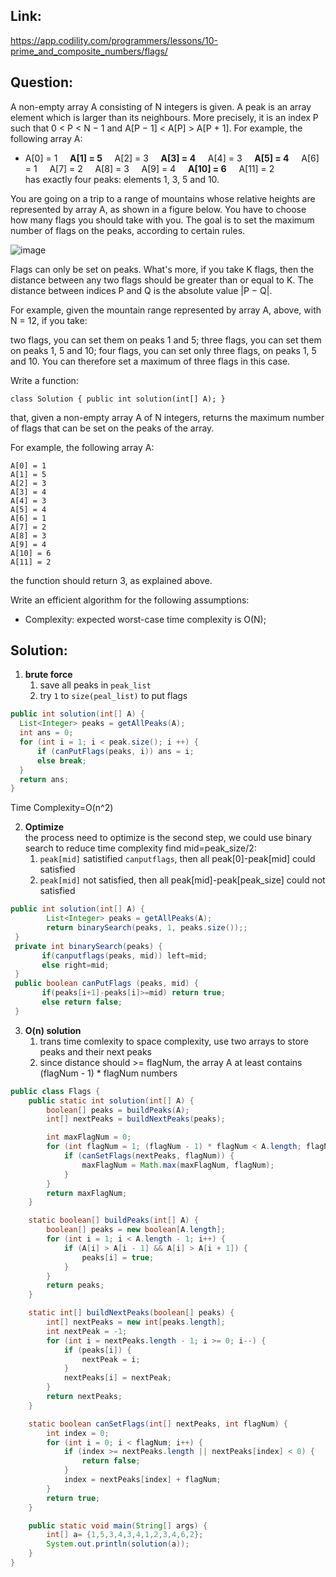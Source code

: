 ## Link:
https://app.codility.com/programmers/lessons/10-prime_and_composite_numbers/flags/
## Question:
A non-empty array A consisting of N integers is given.
A peak is an array element which is larger than its neighbours. More precisely, it is an index P such that 0 < P < N − 1 and A[P − 1] < A[P] > A[P + 1].
For example, the following array A:
   * A[0] = 1 &nbsp; &nbsp; 
    **A[1] = 5** &nbsp; &nbsp; 
    A[2] = 3 &nbsp; &nbsp; 
    **A[3] = 4** &nbsp; &nbsp; 
    A[4] = 3 &nbsp; &nbsp; 
    **A[5] = 4** &nbsp; &nbsp; 
    A[6] = 1 &nbsp; &nbsp; 
    A[7] = 2 &nbsp; &nbsp; 
    A[8] = 3 &nbsp; &nbsp; 
    A[9] = 4 &nbsp; &nbsp; 
    **A[10] = 6** &nbsp; &nbsp; 
    A[11] = 2    
has exactly four peaks: elements 1, 3, 5 and 10.

You are going on a trip to a range of mountains whose relative heights are represented by array A, as shown in a figure below. You have to choose how many flags you should take with you. The goal is to set the maximum number of flags on the peaks, according to certain rules.

![image](https://codility-frontend-prod.s3.amazonaws.com/media/task_static/flags/static/images/auto/6f5e8faa3000c0a74157e6e0bc759b8a.png)

Flags can only be set on peaks. What's more, if you take K flags, then the distance between any two flags should be greater than or equal to K. The distance between indices P and Q is the absolute value |P − Q|.

For example, given the mountain range represented by array A, above, with N = 12, if you take:

two flags, you can set them on peaks 1 and 5;
three flags, you can set them on peaks 1, 5 and 10;
four flags, you can set only three flags, on peaks 1, 5 and 10.
You can therefore set a maximum of three flags in this case.

Write a function:

`class Solution { public int solution(int[] A); }`

that, given a non-empty array A of N integers, returns the maximum number of flags that can be set on the peaks of the array.

For example, the following array A:

    A[0] = 1
    A[1] = 5
    A[2] = 3
    A[3] = 4
    A[4] = 3
    A[5] = 4
    A[6] = 1
    A[7] = 2
    A[8] = 3
    A[9] = 4
    A[10] = 6
    A[11] = 2
the function should return 3, as explained above.

Write an efficient algorithm for the following assumptions:
* Complexity: expected worst-case time complexity is O(N);
## Solution:
1. **brute force**    
    1) save all peaks in `peak_list`      
    2) try `1` to `size(peal_list)` to put flags
  ```java
  public int solution(int[] A) {
	List<Integer> peaks = getAllPeaks(A);
	int ans = 0;
	for (int i = 1; i < peak.size(); i ++) {
		if (canPutFlags(peaks, i)) ans = i;
		else break;
	}
	return ans;
}
  ```
  Time Complexity=O(n^2)
  
 2. **Optimize**     
    the process need to optimize is the second step, we could use binary search to reduce time complexity
    find mid=peak_size/2:
      1) `peak[mid]` satistified `canputflags`, then all peak[0]-peak[mid] could satisfied
      2) `peak[mid]` not satisfied, then all peak[mid]-peak[peak_size] could not satisfied 
 ```java
 public int solution(int[] A) {
	     List<Integer> peaks = getAllPeaks(A);
	     return binarySearch(peaks, 1, peaks.size());;
  }
  private int binarySearch(peaks) {
        if(canputflags(peaks, mid)) left=mid;
        else right=mid;
  }
  public boolean canPutFlags (peaks, mid) {
        if(peaks[i+1]-peaks[i]>=mid) return true;
        else return false;        
  }
 ```
 3. **O(n) solution**
    1) trans time comlexity to space complexity, use two arrays to store peaks and their next peaks     
    2) since distance should >= flagNum, the array A at least contains (flagNum - 1) * flagNum numbers
    
```java
public class Flags {
	public static int solution(int[] A) {
		boolean[] peaks = buildPeaks(A);
		int[] nextPeaks = buildNextPeaks(peaks);

		int maxFlagNum = 0;
		for (int flagNum = 1; (flagNum - 1) * flagNum < A.length; flagNum++) {
			if (canSetFlags(nextPeaks, flagNum)) {
				maxFlagNum = Math.max(maxFlagNum, flagNum);
			}
		}
		return maxFlagNum;
	}

	static boolean[] buildPeaks(int[] A) {
		boolean[] peaks = new boolean[A.length];
		for (int i = 1; i < A.length - 1; i++) {
			if (A[i] > A[i - 1] && A[i] > A[i + 1]) {
				peaks[i] = true;
			}
		}
		return peaks;
	}

	static int[] buildNextPeaks(boolean[] peaks) {
		int[] nextPeaks = new int[peaks.length];
		int nextPeak = -1;
		for (int i = nextPeaks.length - 1; i >= 0; i--) {
			if (peaks[i]) {
				nextPeak = i;
			}
			nextPeaks[i] = nextPeak;
		}
		return nextPeaks;
	}

	static boolean canSetFlags(int[] nextPeaks, int flagNum) {
		int index = 0;
		for (int i = 0; i < flagNum; i++) {
			if (index >= nextPeaks.length || nextPeaks[index] < 0) {
				return false;
			}
			index = nextPeaks[index] + flagNum;
		}
		return true;
	}

	public static void main(String[] args) {
		int[] a= {1,5,3,4,3,4,1,2,3,4,6,2};
		System.out.println(solution(a));
	}
}
```

